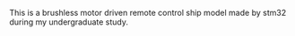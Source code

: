 This is a brushless motor driven remote control ship model made by stm32 during my undergraduate study.
